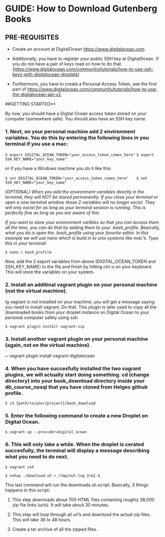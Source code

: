 # GUIDE: How to Download Gutenberg Books

## PRE-REQUISITES

* Create an account at DigitalOcean https://www.digitalocean.com.

* Additionally, you have to register your public SSH key at DigitalOcean. If you do not have a pair of keys read on how to do that. (https://www.digitalocean.com/community/tutorials/how-to-use-ssh-keys-with-digitalocean-droplets)

* Furthermore, you have to create a Personal Access Token, see the first part of https://www.digitalocean.com/community/tutorials/how-to-use-the-digitalocean-api-v2.

##GETTING STARTED**

By now, you should have a Digital Ocean access token stored on your computer (somewhere safe). You should also have an SSH key name.

### 1. Next, on your personal machine add 2 environment variables. You do this by entering the following lines in you terminal if    you use a mac:

`$ export DIGITAL_OCEAN_TOKEN="your_access_token_comes_here"`
`$ export SSH_KEY_NAME="your_key_name"    `

or if you have a Windows machine you do it like this:

`$ set DIGITAL_OCEAN_TOKEN="your_access_token_comes_here"   `
`$ set SSH_KEY_NAME="your_key_name"   `

 _(OPTIONAL) When you add the environment variables directly in the terminal, they will NOT be stored permanently. If you        close your terminal or open a new terminal window, those 2 variables will no longer excist. They will only excist for as      long as your terminal session is running. This is perfectly fine as long as you are aware of this._  

 _If you want to store your environment varibles so that you can access them all the time, you can do that by adding them to    your .bash_profile. Basically, what you do is open the .bash_profile using your favorite editor. In this example we will      use nano which is build in to unix systems like mac's. Type this in your terminal:_  

`$ nano /.bash_profile  `

 Now, add the 2 export variables from above (DIGITAL_OCEAN_TOKEN and SSH_KEY_NAME) to the file and finish by hitting ctrl-x    on your keyboard. This will store the variables on your system.


### 2. Install an additinal vagrant plugin on your personal machine (not the virtual machine).

Ig vagrant is not installed on your    machine, you will get a message saying you need to install vagrant. Do that. This plugin is later used to copy all the        downloaded books from your droplet instance on Digital Ocean to your personal computer safely using ssh.

`$ vagrant plugin install vagrant-scp`


### 3. Install another vagrant plugin on your personal machine (again, not on the virtual machine).  

~ vagrant plugin install vagrant-digitalocean


### 4. When you have succesfully installed the two vagrant plugins, we will actually start doing something. cd (change directory)    into your book_download directory inside your db_course_nosql that you have cloned from Helges github profile.

`$ cd {path/to/your/project}/book_download`
   
   
### 5. Enter the following command to create a new Droplet on Digital Ocean.   

`$ vagrant up --provider=digital_ocean`


### 6. This will only take a while. When the droplet is cerated succesfully, the terminal will display a message describing what      you need to do next.

`$ vagrant ssh  `

`$ nohup ./download.sh > /tmp/out.log 2>&1 &   `

This last command will run the downloads.sh script. Basically, 3 things happens in this script:   

1. This step downloads about 700 HTML files containing roughly 38,000 zip file links (urls). It will take about 30                minutes.   

2.	This step will loop through all url’s and download the actual zip files. This will take 36 to 48 hours.   

3.	Create a tar archive of all the zipped files.   